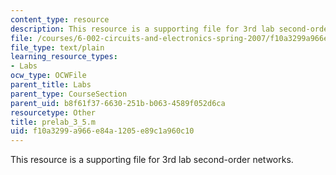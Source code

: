 ```yaml
---
content_type: resource
description: This resource is a supporting file for 3rd lab second-order networks.
file: /courses/6-002-circuits-and-electronics-spring-2007/f10a3299a966e84a1205e89c1a960c10_prelab_3_5.m
file_type: text/plain
learning_resource_types:
- Labs
ocw_type: OCWFile
parent_title: Labs
parent_type: CourseSection
parent_uid: b8f61f37-6630-251b-b063-4589f052d6ca
resourcetype: Other
title: prelab_3_5.m
uid: f10a3299-a966-e84a-1205-e89c1a960c10
---
```

This resource is a supporting file for 3rd lab second-order networks.

